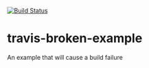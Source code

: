 [![Build Status](https://travis-ci.org/abhi951990/travis-broken-example.svg?branch=master)](https://travis-ci.org/abhi951990/travis-broken-example)
# travis-broken-example
An example that will cause a build failure
